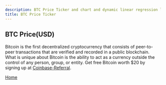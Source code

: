 ```yaml
---
description: BTC Price Ticker and chart and dynamic linear regression line.
title: BTC Price Ticker
---
```

<script src="{{ base.url | prepend: site.url }}/assets/js/btc_ticker.js"></script>
<script src="{{ base.url | prepend: site.url }}/assets/js/jquery-3.6.0.min.js"></script>
<script src="{{ base.url | prepend: site.url }}/assets/js/highstock.js"></script>
<script src="{{ base.url | prepend: site.url }}/assets/js/linear_regression.js"></script>
<script src="{{ base.url | prepend: site.url }}/assets/js/btc_chart.js"></script>
<script src="{{ base.url | prepend: site.url }}/assets/js/advertisement.js" defer></script>
<link id="stylesheet" rel="stylesheet" type="text/css" href="{{ base.url | prepend: site.url }}/assets/css/eth_ticker.css">

<h2>BTC Price(USD)</h2>
<span class="Price"></span>
<h4 id= "advertisement"></h4>
<p>Bitcoin is the first decentralized cryptocurrency that consists of peer-to-peer transactions that are verified and recorded in a public blockchain. What is unique about Bitcoin is the ability to act as a currency outside the control of any person, group, or entity. Get free Bitcoin worth $20 by signing up at <a href="https://coinbase.com/join/MG2TWZF">Coinbase-Referral</a>.</p>

<div id="chart" name="chart"></div>

<p><a href="https://www.passivecash.xyz/">Home</a></p>
